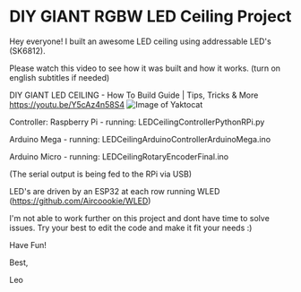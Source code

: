 # DIY GIANT RGBW LED Ceiling Project
Hey everyone! I built an awesome LED ceiling using addressable LED's (SK6812).

Please watch this video to see how it was built and how it works. (turn on english subtitles if needed)

DIY GIANT LED CEILING - How To Build Guide | Tips, Tricks & More
https://youtu.be/Y5cAz4n58S4
![Image of Yaktocat](https://raw.githubusercontent.com/TipsTricksMore/ledceiling/main/DIY%20GIANT%20LED%20CEILING%20-%20Demo.jpg)

Controller:
Raspberry Pi  - running: LEDCeilingControllerPythonRPi.py

Arduino Mega  - running: LEDCeilingArduinoControllerArduinoMega.ino

Arduino Micro - running: LEDCeilingRotaryEncoderFinal.ino

(The serial output is being fed to the RPi via USB)

LED's are driven by an ESP32 at each row running WLED (https://github.com/Aircoookie/WLED)

I'm not able to work further on this project and dont have time to solve issues. 
Try your best to edit the code and make it fit your needs :)

Have Fun! 

Best,

Leo
